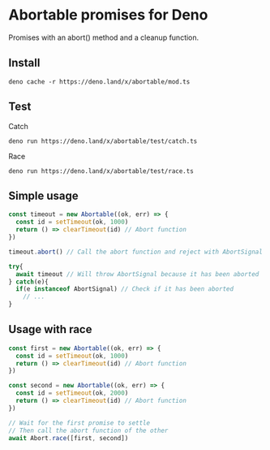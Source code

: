 # Abortable promises for Deno

Promises with an abort() method and a cleanup function.

## Install 

    deno cache -r https://deno.land/x/abortable/mod.ts

## Test

Catch

    deno run https://deno.land/x/abortable/test/catch.ts

Race

    deno run https://deno.land/x/abortable/test/race.ts

## Simple usage

```typescript
const timeout = new Abortable((ok, err) => {
  const id = setTimeout(ok, 1000)
  return () => clearTimeout(id) // Abort function
})

timeout.abort() // Call the abort function and reject with AbortSignal

try{
  await timeout // Will throw AbortSignal because it has been aborted
} catch(e){
  if(e instanceof AbortSignal) // Check if it has been aborted
    // ...
}
```

## Usage with race

```typescript
const first = new Abortable((ok, err) => {
  const id = setTimeout(ok, 1000)
  return () => clearTimeout(id) // Abort function
})

const second = new Abortable((ok, err) => {
  const id = setTimeout(ok, 2000)
  return () => clearTimeout(id) // Abort function
})

// Wait for the first promise to settle
// Then call the abort function of the other
await Abort.race([first, second])
```